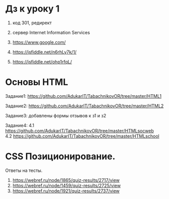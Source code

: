# Дз к уроку 1

1. код 301, редирект
2. сервер Internet Information Services
3. https://www.google.com/

1. https://jsfiddle.net/n6rhLy7k/1/
2. https://jsfiddle.net/ohp1rfqL/

# Основы HTML
Задание1: https://github.com/AdukarIT/TabachnikovOR/tree/master/HTML1


Задание2: https://github.com/AdukarIT/TabachnikovOR/tree/master/HTML2


Задание3: добавлены формы отзывов к з1 и з2


Задание4: 
  4.1  https://github.com/AdukarIT/TabachnikovOR/tree/master/HTMLsocweb       
  4.2  https://github.com/AdukarIT/TabachnikovOR/tree/master/HTMLschool

#  CSS Позиционирование. 
Ответы на тесты.
1) https://webref.ru/node/1865/quiz-results/2717/view
2) https://webref.ru/node/1459/quiz-results/2725/view
3) https://webref.ru/node/1921/quiz-results/2737/view